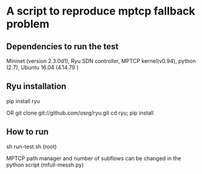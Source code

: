 
# A script to reproduce mptcp fallback problem  


Dependencies to run the test
------------------------------

Mininet (version 2.3.0d1), Ryu SDN controller, MPTCP kernel(v0.94), python (2.7), Ubuntu 16.04 (4.14.79 )

Ryu installation
---------------------

pip install ryu 

OR git clone git://github.com/osrg/ryu.git cd ryu; pip install


How to run 
-----------------

sh run-test.sh (root)

MPTCP path manager and number of subflows can be changed in the python script (mfull-messh.py)











 

